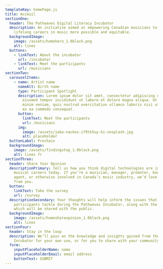 ```yaml
---
templateKey: homePage.js
title: Acceuil
sectionOne:
  header: The Pathwaves Digital Literacy Incubator
  description: An initiative aimed at empowering Canadian musicians to make
    lifelong careers in music more possible and equitable.
  backgroundImage:
    image: /assets/homehero_1.0black.png
    alt: lines
  buttons:
    - linkText: About the incubator
      url: /incubator
    - linkText: Meet the participants
      url: /musicians
sectionTwo:
  carouselItems:
    - name: Artist name
      nameAlt: Birth name
      type: Participant Spotlight
      description: Lorem ipsum dolor sit amet, consectetur adipiscing elit, sed do
        eiusmod tempor incididunt ut labore et dolore magna aliqua. Ut enim ad
        minim veniam, quis nostrud exercitation ullamco laboris nisi ut aliquip
        ex ea commodo consequat.
      button:
        linkText: Meet the participants
        url: /musicians
      img:
        image: /assets/jake-nackos-if9tk5uy-ki-unsplash.jpg
        alt: placeholder
  buttonLabel: Prochain
  backgroundImage:
    image: /assets/findingstop_1.0black.png
    alt: lines fr
sectionThree:
  header: Share Your Opinion
  descriptionPrimary: Tell us how you think digital technologies are impacting
    musical careers today. If you’re a musician, manager, promoter, booking
    agent, or otherwise involved in Canada’s music industry, we’d love to hear
    from you.
  button:
    linkText: Take the survey
    url: /survey
  descriptionSecondary: Your thoughts will help inform the issues that
    participants tackle during the Pathwaves Incubator, along with the outcomes
    which will be shared with the public.
  backgroundImage:
    image: /assets/homeshareopinion_1.0black.png
    alt: lines
sectionFour:
  header: Stay in the loop
  description: We’ll pass on the knowledge and insights gained from the Pathwaves
    Incubator for your own use, or for you to share with your community.
  form:
    inputPlaceholderName: name
    inputPlaceholderEmail: email address
    buttonText: SUBMIT
---
```

